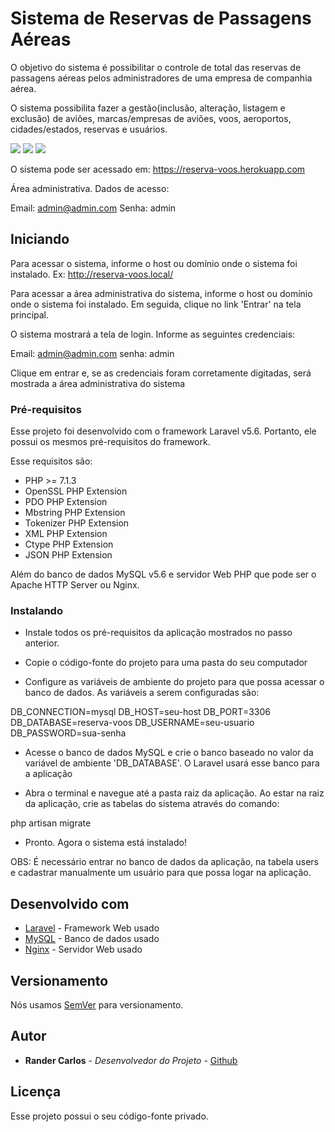 # Sistema de Reservas de Passagens Aéreas

O objetivo do sistema é possibilitar o controle de total das reservas de passagens aéreas pelos administradores de
uma empresa de companhia aérea.

O sistema possibilita fazer a gestão(inclusão, alteração, listagem e exclusão) de aviões, marcas/empresas de aviões,
voos, aeroportos, cidades/estados, reservas e usuários.


![](https://ibb.co/iM5ZEd)
![](https://ibb.co/juqvLJ)
![](https://ibb.co/cZNNZd)


O sistema pode ser acessado em: https://reserva-voos.herokuapp.com

Área administrativa. Dados de acesso:

Email: admin@admin.com
Senha: admin

## Iniciando

Para acessar o sistema, informe o host ou domínio onde o sistema foi instalado. Ex: http://reserva-voos.local/

Para acessar a área administrativa do sistema, informe o host ou domínio onde o sistema foi instalado. Em seguida,
clique no link 'Entrar' na tela principal.

O sistema mostrará a tela de login. Informe as seguintes credenciais:

Email: admin@admin.com
senha: admin

Clique em entrar e, se as credenciais foram corretamente digitadas, será mostrada a área administrativa do sistema

### Pré-requisitos

Esse projeto foi desenvolvido com o framework Laravel v5.6. Portanto, ele possui os mesmos pré-requisitos do framework.

Esse requisitos são:
- PHP >= 7.1.3
- OpenSSL PHP Extension
- PDO PHP Extension
- Mbstring PHP Extension
- Tokenizer PHP Extension
- XML PHP Extension
- Ctype PHP Extension
- JSON PHP Extension

Além do banco de dados MySQL v5.6 e servidor Web PHP que pode ser o Apache HTTP Server ou Nginx.


### Instalando

-  Instale todos os pré-requisitos da aplicação mostrados no passo anterior.

- Copie o código-fonte do projeto para uma pasta do seu computador

- Configure as variáveis de ambiente do projeto para que possa acessar o banco de dados. As variáveis a serem
  configuradas são:

DB_CONNECTION=mysql
DB_HOST=seu-host
DB_PORT=3306
DB_DATABASE=reserva-voos
DB_USERNAME=seu-usuario
DB_PASSWORD=sua-senha

- Acesse o banco de dados MySQL e crie o banco baseado no valor da variável de ambiente 'DB_DATABASE'. O Laravel usará
  esse banco para a aplicação

- Abra o terminal e navegue até a pasta raiz da aplicação. Ao estar na raiz da aplicação, crie as tabelas do sistema
  através do comando:

php artisan migrate

- Pronto. Agora o sistema está instalado!

OBS: É necessário entrar no banco de dados da aplicação, na tabela users e cadastrar manualmente um usuário para que
possa logar na aplicação.

## Desenvolvido com

* [Laravel](https://laravel.com/) - Framework Web usado
* [MySQL](https://www.mysql.com/) - Banco de dados usado
* [Nginx](https://www.nginx.com/) - Servidor Web usado

## Versionamento

Nós usamos [SemVer](http://semver.org/) para versionamento.

## Autor

* **Rander Carlos** - *Desenvolvedor do Projeto* - [Github](https://github.com/randercarlos)

## Licença

Esse projeto possui o seu código-fonte privado.
